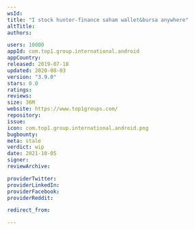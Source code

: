 ```yaml
---
wsId: 
title: "I stock hunter-finance saham wallet&bursa anywhere"
altTitle: 
authors:

users: 10000
appId: com.top1.group.international.android
appCountry: 
released: 2019-07-10
updated: 2020-08-03
version: "3.9.0"
stars: 0.0
ratings: 
reviews: 
size: 36M
website: https://www.top1groups.com/
repository: 
issue: 
icon: com.top1.group.international.android.png
bugbounty: 
meta: stale
verdict: wip
date: 2021-10-05
signer: 
reviewArchive:

providerTwitter: 
providerLinkedIn: 
providerFacebook: 
providerReddit: 

redirect_from:

---
```


